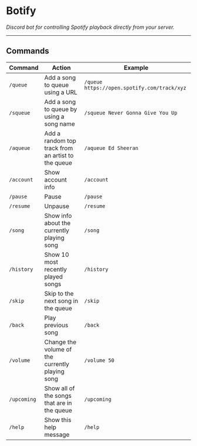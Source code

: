 # **Botify**
*Discord bot for controlling Spotify playback directly from your server.*

---

## **Commands**

Command | Action | Example
---|---|---
`/queue` | Add a song to queue using a URL | `/queue https://open.spotify.com/track/xyz`
`/squeue` | Add a song to queue by using a song name | `/squeue Never Gonna Give You Up`
`/aqueue` | Add a random top track from an artist to the queue | `/aqueue Ed Sheeran`
`/account` | Show account info | `/account`
`/pause` | Pause | `/pause`
`/resume` | Unpause | `/resume`
`/song` | Show info about the currently playing song | `/song`
`/history` | Show 10 most recently played songs | `/history`
`/skip` | Skip to the next song in the queue | `/skip`
`/back` | Play previous song | `/back`
`/volume` | Change the volume of the currently playing song | `/volume 50`
`/upcoming` | Show all of the songs that are in the queue | `/upcoming`
`/help` | Show this help message | `/help`
